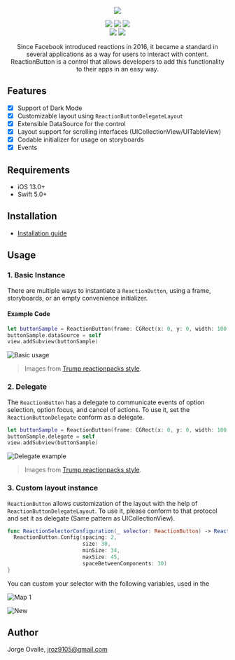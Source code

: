 <p align="center">
<a href='#'><img src="https://user-images.githubusercontent.com/6756995/97817645-5e0a3780-1c63-11eb-85be-519f76fc2beb.png"></a>
</p>
<p align="center">
<a href='#'><img src="https://img.shields.io/badge/Language-%20Swift%20-FF00.svg"></a>
<a href="http://cocoapods.org/pods/ReactionButton"><img src="https://img.shields.io/cocoapods/v/ReactionButton.svg?style=flat"></a>
<a href="https://swift.org/package-manager/"><img src="https://img.shields.io/badge/SPM-supported-FF00.svg?style=flat"></a>
<br />
<a href="https://raw.githubusercontent.com/onevcat/ReactionButton/master/LICENSE"><img src="https://img.shields.io/cocoapods/l/ReactionButton.svg?style=flat"></a>
<a href="http://cocoadocs.org/docsets/ReactionButton"><img src="https://img.shields.io/cocoapods/p/ReactionButton.svg?style=flat"></a>
</p>

<p align="center">Since Facebook introduced reactions in 2016, it became a standard in several applications as a way for users to interact with content. ReactionButton is a control that allows developers to add this functionality to their apps in an easy way.</p>

## Features
- [x] Support of Dark Mode
- [x] Customizable layout using `ReactionButtonDelegateLayout`
- [x] Extensible DataSource for the control
- [x] Layout support for scrolling interfaces (UICollectionView/UITableView)
- [x] Codable initializer for usage on storyboards
- [x] Events

## Requirements
* iOS 13.0+
* Swift 5.0+

## Installation

* [Installation guide](https://github.com/lojals/ReactionButton/wiki/Installation-guide)

## Usage

### 1. Basic Instance
There are multiple ways to instantiate a `ReactionButton`, using a frame, storyboards, or an empty convenience initializer.

#### Example Code

```swift
let buttonSample = ReactionButton(frame: CGRect(x: 0, y: 0, width: 100, height: 100))
buttonSample.dataSource = self
view.addSubview(buttonSample)
```

![Basic usage](https://user-images.githubusercontent.com/6756995/97816507-652d4780-1c5b-11eb-8479-0d003197b149.gif)
> Images from [Trump reactionpacks style](http://www.reactionpacks.com/packs/2c1a1e41-e9e9-407a-a532-3bfdfef6b3e6).

### 2. Delegate
The `ReactionButton` has a delegate to communicate events of option selection, option focus, and cancel of actions. To use it, set the `ReactionButtonDelegate` conform as a delegate.

```swift
let buttonSample = ReactionButton(frame: CGRect(x: 0, y: 0, width: 100, height: 100))
buttonSample.delegate = self
view.addSubview(buttonSample)
```
![Delegate example](https://user-images.githubusercontent.com/6756995/97816887-4e3c2480-1c5e-11eb-9028-5fed1ed22458.gif)
> Images from [Trump reactionpacks style](http://www.reactionpacks.com/packs/2c1a1e41-e9e9-407a-a532-3bfdfef6b3e6).

### 3. Custom layout instance
`ReactionButton` allows customization of the layout with the help of `ReactionButtonDelegateLayout`. To use it, please conform to that protocol and set it as delegate (Same pattern as UICollectionView).

```swift
func ReactionSelectorConfiguration(_ selector: ReactionButton) -> ReactionButton.Config {
  ReactionButton.Config(spacing: 2,
                        size: 30,
                        minSize: 34,
                        maxSize: 45,
                        spaceBetweenComponents: 30)
}
```
You can custom your selector with the following variables, used in the 

![Map 1](https://user-images.githubusercontent.com/6756995/38659568-b0955e30-3def-11e8-85fb-317b3f4cbc36.png)

![New](https://user-images.githubusercontent.com/6756995/97817123-0cac7900-1c60-11eb-8df3-09ba7c19908b.png)


## Author
Jorge Ovalle, jroz9105@gmail.com
